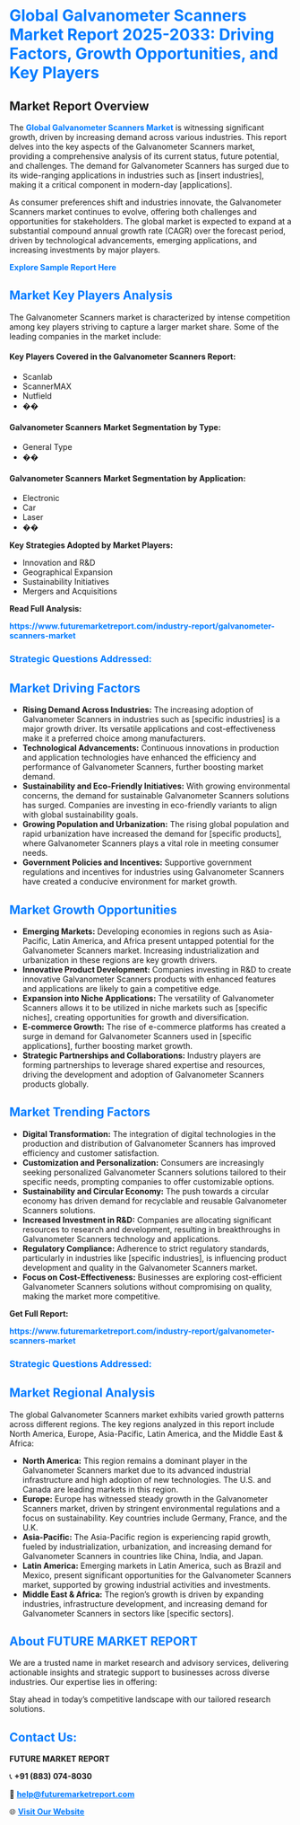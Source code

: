 <h1 style="color: #007BFF;">Global Galvanometer Scanners Market Report 2025-2033: Driving Factors, Growth Opportunities, and Key Players</h1>

<section id="overview">
<h2>Market Report Overview</h2>
<p>The <a href="https://www.futuremarketreport.com/industry-report/galvanometer-scanners-market" style="color: #007BFF; text-decoration: none;"><strong>Global Galvanometer Scanners Market</strong></a> is witnessing significant growth, driven by increasing demand across various industries. This report delves into the key aspects of the Galvanometer Scanners market, providing a comprehensive analysis of its current status, future potential, and challenges. The demand for Galvanometer Scanners has surged due to its wide-ranging applications in industries such as [insert industries], making it a critical component in modern-day [applications].</p>
<p>As consumer preferences shift and industries innovate, the Galvanometer Scanners market continues to evolve, offering both challenges and opportunities for stakeholders. The global market is expected to expand at a substantial compound annual growth rate (CAGR) over the forecast period, driven by technological advancements, emerging applications, and increasing investments by major players.</p>
</section>

<section id="overview">
<p><a href="https://www.futuremarketreport.com/request-sample/reportId=118552" style="color: #007BFF; text-decoration: none;"><strong>Explore Sample Report Here</strong></a></p>
</section>

<section id="key-players">
<h2 style="color: #007BFF;">Market Key Players Analysis</h2>
<p>The Galvanometer Scanners market is characterized by intense competition among key players striving to capture a larger market share. Some of the leading companies in the market include:</p>
<h4>Key Players Covered in the Galvanometer Scanners Report:</h4>
<ul><li>Scanlab</li><li>ScannerMAX</li><li>Nutfield</li><li>��</li></ul>
<h4>Galvanometer Scanners Market Segmentation by Type:</h4>
<ul><li>General Type</li><li>��</li></ul>

<h4>Galvanometer Scanners Market Segmentation by Application:</h4>
<ul><li>Electronic</li><li>Car</li><li>Laser</li><li>��</li></ul>
<p><strong>Key Strategies Adopted by Market Players:</strong></p>
<ul>
<li>Innovation and R&D</li>
<li>Geographical Expansion</li>
<li>Sustainability Initiatives</li>
<li>Mergers and Acquisitions</li>
</ul>
</section>

<section>
<p><strong>Read Full Analysis: </strong></p><a href="https://www.futuremarketreport.com/industry-report/galvanometer-scanners-market" style="color: #007BFF; text-decoration: none;"><strong>https://www.futuremarketreport.com/industry-report/galvanometer-scanners-market</strong></a>
<h3 style="color: #007BFF;">Strategic Questions Addressed:</h3>
</section>

<section id="driving-factors">
<h2 style="color: #007BFF;">Market Driving Factors</h2>
<ul>
<li><strong>Rising Demand Across Industries:</strong> The increasing adoption of Galvanometer Scanners in industries such as [specific industries] is a major growth driver. Its versatile applications and cost-effectiveness make it a preferred choice among manufacturers.</li>
<li><strong>Technological Advancements:</strong> Continuous innovations in production and application technologies have enhanced the efficiency and performance of Galvanometer Scanners, further boosting market demand.</li>
<li><strong>Sustainability and Eco-Friendly Initiatives:</strong> With growing environmental concerns, the demand for sustainable Galvanometer Scanners solutions has surged. Companies are investing in eco-friendly variants to align with global sustainability goals.</li>
<li><strong>Growing Population and Urbanization:</strong> The rising global population and rapid urbanization have increased the demand for [specific products], where Galvanometer Scanners plays a vital role in meeting consumer needs.</li>
<li><strong>Government Policies and Incentives:</strong> Supportive government regulations and incentives for industries using Galvanometer Scanners have created a conducive environment for market growth.</li>
</ul>
</section>

<section id="growth-opportunities">
<h2 style="color: #007BFF;">Market Growth Opportunities</h2>
<ul>
<li><strong>Emerging Markets:</strong> Developing economies in regions such as Asia-Pacific, Latin America, and Africa present untapped potential for the Galvanometer Scanners market. Increasing industrialization and urbanization in these regions are key growth drivers.</li>
<li><strong>Innovative Product Development:</strong> Companies investing in R&D to create innovative Galvanometer Scanners products with enhanced features and applications are likely to gain a competitive edge.</li>
<li><strong>Expansion into Niche Applications:</strong> The versatility of Galvanometer Scanners allows it to be utilized in niche markets such as [specific niches], creating opportunities for growth and diversification.</li>
<li><strong>E-commerce Growth:</strong> The rise of e-commerce platforms has created a surge in demand for Galvanometer Scanners used in [specific applications], further boosting market growth.</li>
<li><strong>Strategic Partnerships and Collaborations:</strong> Industry players are forming partnerships to leverage shared expertise and resources, driving the development and adoption of Galvanometer Scanners products globally.</li>
</ul>
</section>

<section id="trending-factors">
<h2 style="color: #007BFF;">Market Trending Factors</h2>
<ul>
<li><strong>Digital Transformation:</strong> The integration of digital technologies in the production and distribution of Galvanometer Scanners has improved efficiency and customer satisfaction.</li>
<li><strong>Customization and Personalization:</strong> Consumers are increasingly seeking personalized Galvanometer Scanners solutions tailored to their specific needs, prompting companies to offer customizable options.</li>
<li><strong>Sustainability and Circular Economy:</strong> The push towards a circular economy has driven demand for recyclable and reusable Galvanometer Scanners solutions.</li>
<li><strong>Increased Investment in R&D:</strong> Companies are allocating significant resources to research and development, resulting in breakthroughs in Galvanometer Scanners technology and applications.</li>
<li><strong>Regulatory Compliance:</strong> Adherence to strict regulatory standards, particularly in industries like [specific industries], is influencing product development and quality in the Galvanometer Scanners market.</li>
<li><strong>Focus on Cost-Effectiveness:</strong> Businesses are exploring cost-efficient Galvanometer Scanners solutions without compromising on quality, making the market more competitive.</li>
</ul>
</section>

<section>
<p><strong>Get Full Report: </strong></p><a href="https://www.futuremarketreport.com/industry-report/galvanometer-scanners-market" style="color: #007BFF; text-decoration: none;"><strong>https://www.futuremarketreport.com/industry-report/galvanometer-scanners-market</strong></a>
<h3 style="color: #007BFF;">Strategic Questions Addressed:</h3>
</section>


<section id="regional-analysis">
<h2 style="color: #007BFF;">Market Regional Analysis</h2>
<p>The global Galvanometer Scanners market exhibits varied growth patterns across different regions. The key regions analyzed in this report include North America, Europe, Asia-Pacific, Latin America, and the Middle East & Africa:</p>
<ul>
<li><strong>North America:</strong> This region remains a dominant player in the Galvanometer Scanners market due to its advanced industrial infrastructure and high adoption of new technologies. The U.S. and Canada are leading markets in this region.</li>
<li><strong>Europe:</strong> Europe has witnessed steady growth in the Galvanometer Scanners market, driven by stringent environmental regulations and a focus on sustainability. Key countries include Germany, France, and the U.K.</li>
<li><strong>Asia-Pacific:</strong> The Asia-Pacific region is experiencing rapid growth, fueled by industrialization, urbanization, and increasing demand for Galvanometer Scanners in countries like China, India, and Japan.</li>
<li><strong>Latin America:</strong> Emerging markets in Latin America, such as Brazil and Mexico, present significant opportunities for the Galvanometer Scanners market, supported by growing industrial activities and investments.</li>
<li><strong>Middle East & Africa:</strong> The region’s growth is driven by expanding industries, infrastructure development, and increasing demand for Galvanometer Scanners in sectors like [specific sectors].</li>
</ul>
</section>

<footer>
<h2 style="color: #007BFF;">About FUTURE MARKET REPORT</h2>
<p>We are a trusted name in market research and advisory services, delivering actionable insights and strategic support to businesses across diverse industries. Our expertise lies in offering:</p>

<p>Stay ahead in today’s competitive landscape with our tailored research solutions.</p>

<h2 style="color: #007BFF;">Contact Us:</h2>
<p><strong>FUTURE MARKET REPORT</strong></p>
<p>📞 <strong>+91 (883) 074-8030</strong></p>
<p>📧 <strong><a href="mailto:help@futuremarketreport.com" style="color: #007BFF;">help@futuremarketreport.com</a></strong></p>
<p>🌐 <strong><a href="https://www.futuremarketreport.com/" style="color: #007BFF;">Visit Our Website</a></strong></p>
</footer>